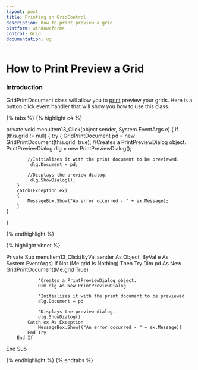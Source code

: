 ```yaml
---
layout: post
title: Printing in GridControl
description: how to print preview a grid
platform: windowsforms
control: Grid
documentation: ug
---
```


# How to Print Preview a Grid

### Introduction

GridPrintDocument class will allow you to [print](/windowsforms/gridgrouping/printing) preview your grids. Here is a button click event handler that will show you how to use this class.

{% tabs %}
{% highlight c# %}

private void menuItem13_Click(object sender, System.EventArgs e)
{
    if (this.grid != null)
    {
        try
        {
            GridPrintDocument pd = new GridPrintDocument(this.grid, true);
			//Creates a PrintPreviewDialog object.
             PrintPreviewDialog dlg = new PrintPreviewDialog();

			//Initializes it with the print document to be previewed.
             dlg.Document = pd;

			//Displays the preview dialog.
             dlg.ShowDialog();
        }
        catch(Exception ex)
        {
            MessageBox.Show("An error occurred - " + ex.Message);
        }
    }	
}
		
{% endhighlight %}

{% highlight vbnet %}

Private Sub menuItem13_Click(ByVal sender As Object, ByVal e As System.EventArgs)
        If Not (Me.grid Is Nothing) Then
            Try
                Dim pd As New GridPrintDocument(Me.grid  True)
				
				'Creates a PrintPreviewDialog object.
                Dim dlg As New PrintPreviewDialog

				'Initializes it with the print document to be previewed.
                dlg.Document = pd

				'Displays the preview dialog.
                dlg.ShowDialog()
            Catch ex As Exception
                MessageBox.Show(("An error occurred - " + ex.Message))
            End Try
        End If
End Sub 

{% endhighlight %}
{% endtabs %}
